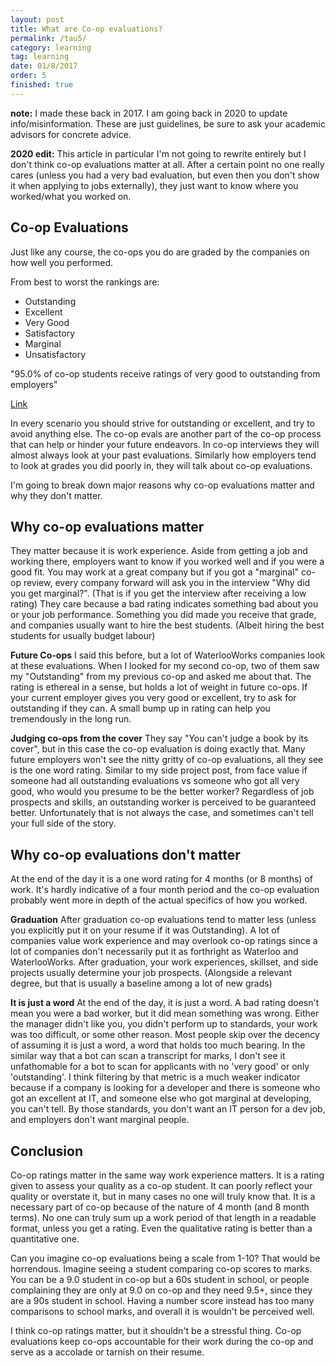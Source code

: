 ```yaml
---
layout: post
title: What are Co-op evaluations?
permalink: /tau5/
category: learning
tag: learning
date: 01/8/2017
order: 5
finished: true
---
```


**note:** I made these back in 2017. I am going back in 2020 to update info/misinformation. These are just guidelines, be sure to ask your academic advisors for concrete advice.

**2020 edit:** This article in particular I'm not going to rewrite entirely but I don't think co-op evaluations matter at all. After a certain point no one really cares (unless you had a very bad evaluation, but even then you don't show it when applying to jobs externally), they just want to know where you worked/what you worked on.

## Co-op Evaluations
Just like any course, the co-ops you do are graded by the companies on how well you performed.

From best to worst the rankings are:
- Outstanding
- Excellent
- Very Good
- Satisfactory
- Marginal
- Unsatisfactory

"95.0% of co-op students receive ratings of very good to outstanding from employers"

[Link](https://uwaterloo.ca/hire/recruitment-dates-and-procedure/reports-and-evaluations)

In every scenario you should strive for outstanding or excellent, and try to avoid anything else. The co-op evals are another part of the co-op process that can help or hinder your future endeavors. In co-op interviews they will almost always look at your past evaluations. Similarly how employers tend to look at grades you did poorly in, they will talk about co-op evaluations.

I'm going to break down major reasons why co-op evaluations matter and why they don't matter.

## Why co-op evaluations matter
They matter because it is work experience. Aside from getting a job and working there, employers want to know if you worked well and if you were a good fit. You may work at a great company but if you got a "marginal" co-op review, every company forward will ask you in the interview "Why did you get marginal?". (That is if you get the interview after receiving a low rating) They care because a bad rating indicates something bad about you or your job performance. Something you did made you receive that grade, and companies usually want to hire the best students. (Albeit hiring the best students for usually budget labour)

**Future Co-ops**
I said this before, but a lot of WaterlooWorks companies look at these evaluations. When I looked for my second co-op, two of them saw my "Outstanding" from my previous co-op and asked me about that. The rating is ethereal in a sense, but holds a lot of weight in future co-ops. If your current employer gives you very good or excellent, try to ask for outstanding if they can. A small bump up in rating can help you tremendously in the long run.

**Judging co-ops from the cover**
They say "You can't judge a book by its cover", but in this case the co-op evaluation is doing exactly that. Many future employers won't see the nitty gritty of co-op evaluations, all they see is the one word rating. Similar to my side project post, from face value if someone had all outstanding evaluations vs someone who got all very good, who would you presume to be the better worker? Regardless of job prospects and skills, an outstanding worker is perceived to be guaranteed better. Unfortunately that is not always the case, and sometimes can't tell your full side of the story.

## Why co-op evaluations don't matter
At the end of the day it is a one word rating for 4 months (or 8 months) of work. It's hardly indicative of a four month period and the co-op evaluation probably went more in depth of the actual specifics of how you worked.

**Graduation**
After graduation co-op evaluations tend to matter less (unless you explicitly put it on your resume if it was Outstanding). A lot of companies value work experience and may overlook co-op ratings since a lot of companies don't necessarily put it as forthright as Waterloo and WaterlooWorks. After graduation, your work experiences, skillset, and side projects usually determine your job prospects. (Alongside a relevant degree, but that is usually a baseline among a lot of new grads)

**It is just a word**
At the end of the day, it is just a word. A bad rating doesn't mean you were a bad worker, but it did mean something was wrong. Either the manager didn't like you, you didn't perform up to standards, your work was too difficult, or some other reason. Most people skip over the decency of assuming it is just a word, a word that holds too much bearing. In the similar way that a bot can scan a transcript for marks, I don't see it unfathomable for a bot to scan for applicants with no 'very good' or only 'outstanding'. I think filtering by that metric is a much weaker indicator because if a company is looking for a developer and there is someone who got an excellent at IT, and someone else who got marginal at developing, you can't tell. By those standards, you don't want an IT person for a dev job, and employers don't want marginal people.

## Conclusion
Co-op ratings matter in the same way work experience matters. It is a rating given to assess your quality as a co-op student. It can poorly reflect your quality or overstate it, but in many cases no one will truly know that. It is a necessary part of co-op because of the nature of 4 month (and 8 month terms). No one can truly sum up a work period of that length in a readable format, unless you get a rating. Even the qualitative rating is better than a quantitative one.

Can you imagine co-op evaluations being a scale from 1-10? That would be horrendous. Imagine seeing a student comparing co-op scores to marks. You can be a 9.0 student in co-op but a 60s student in school, or people complaining they are only at 9.0 on co-op and they need 9.5+, since they are a 90s student in school. Having a number score instead has too many comparisons to school marks, and overall it is wouldn't be perceived well.

I think co-op ratings matter, but it shouldn't be a stressful thing. Co-op evaluations keep co-ops accountable for their work during the co-op and serve as a accolade or tarnish on their resume.
